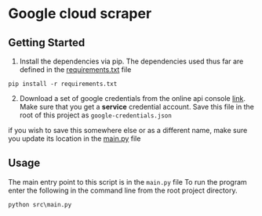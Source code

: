 # Google cloud scraper

## Getting Started
1. Install the dependencies via pip. The dependencies used thus far are defined in the [requirements.txt](requirements.txt) file
```
pip install -r requirements.txt
```

2. Download a set of google credentials from the online api console [link](https://console.developers.google.com/apis/credentials). Make sure that you get a **service** credential account.
Save this file in the root of this project as `google-credentials.json` 

if you wish to save this somewhere else or as a different name, make sure you update its location in the [main.py](main.py) file

## Usage

The main entry point to this script is in the `main.py` file
To run the program enter the following in the command line from the root project directory. 
```
python src\main.py 
```